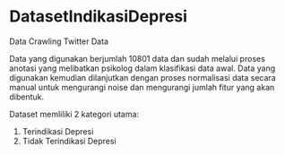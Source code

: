 # DatasetIndikasiDepresi
Data Crawling Twitter Data

Data yang digunakan berjumlah 10801 data dan sudah melalui proses anotasi yang melibatkan psikolog dalam klasifikasi data awal.
Data yang digunakan kemudian dilanjutkan dengan proses normalisasi data secara manual untuk mengurangi noise dan mengurangi jumlah fitur yang akan dibentuk.

Dataset memliliki 2 kategori utama: 
1. Terindikasi Depresi
2. Tidak Terindikasi Depresi

